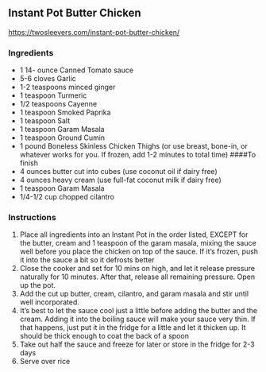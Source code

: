 ## Instant Pot Butter Chicken

<https://twosleevers.com/instant-pot-butter-chicken/>

### Ingredients
- 1 14- ounce Canned Tomato sauce
- 5-6 cloves Garlic
- 1-2 teaspoons minced ginger
- 1 teaspoon Turmeric
- 1/2 teaspoons Cayenne
- 1 teaspoon Smoked Paprika
- 1 teaspoon Salt
- 1 teaspoon Garam Masala
- 1 teaspoon Ground Cumin
- 1 pound Boneless Skinless Chicken Thighs (or use breast, bone-in, or whatever works for you. If frozen, add 1-2 minutes to total time)
####To finish
- 4 ounces butter cut into cubes (use coconut oil if dairy free)
- 4 ounces heavy cream (use full-fat coconut milk if dairy free)
- 1 teaspoon Garam Masala
- 1/4-1/2 cup chopped cilantro

### Instructions
1. Place all ingredients into an Instant Pot in the order listed, EXCEPT for the butter, cream and 1 teaspoon of the garam masala, mixing the sauce well before you place the chicken on top of the sauce. If it’s frozen, push it into the sauce a bit so it defrosts better
2. Close the cooker and set for 10 mins on high, and let it release pressure naturally for 10 minutes. After that, release all remaining pressure. Open up the pot. 
3. Add the cut up butter, cream, cilantro, and garam masala and stir until well incorporated.
4. It’s best to let the sauce cool just a little before adding the butter and the cream. Adding it into the boiling sauce will make your sauce very thin. If that happens, just put it in the fridge for a little and let it thicken up. It should be thick enough to coat the back of a spoon
5. Take out half the sauce and freeze for later or store in the fridge for 2-3 days
6. Serve over rice
